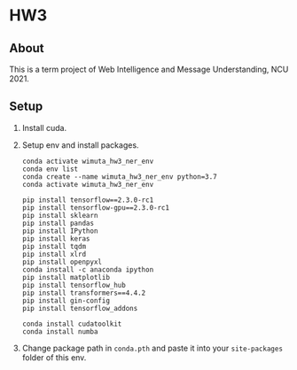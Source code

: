 # HW3

## About

This is a term project of Web Intelligence and Message Understanding, NCU 2021.

## Setup

1. Install cuda.

2. Setup env and install packages.

    ``` powershell=
    conda activate wimuta_hw3_ner_env
    conda env list
    conda create --name wimuta_hw3_ner_env python=3.7
    conda activate wimuta_hw3_ner_env

    pip install tensorflow==2.3.0-rc1
    pip install tensorflow-gpu==2.3.0-rc1
    pip install sklearn
    pip install pandas
    pip install IPython
    pip install keras
    pip install tqdm
    pip install xlrd
    pip install openpyxl
    conda install -c anaconda ipython
    pip install matplotlib
    pip install tensorflow_hub
    pip install transformers==4.4.2
    pip install gin-config
    pip install tensorflow_addons

    conda install cudatoolkit
    conda install numba
    ```

3. Change package path in `conda.pth` and paste it into your `site-packages` folder of this env.
